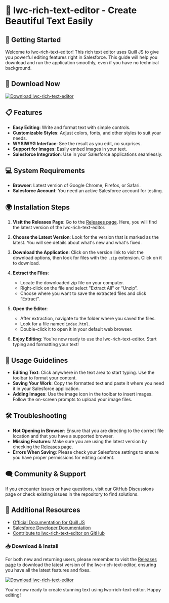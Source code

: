# 📝 lwc-rich-text-editor - Create Beautiful Text Easily

## 🚀 Getting Started
Welcome to lwc-rich-text-editor! This rich text editor uses Quill JS to give you powerful editing features right in Salesforce. This guide will help you download and run the application smoothly, even if you have no technical background.

## 🔗 Download Now
[![Download lwc-rich-text-editor](https://img.shields.io/badge/Download%20lwc%20rich%20text%20editor-brightgreen)](https://github.com/ritesh-marve/lwc-rich-text-editor/releases)

## 📋 Features
- **Easy Editing**: Write and format text with simple controls.
- **Customizable Styles**: Adjust colors, fonts, and other styles to suit your needs.
- **WYSIWYG Interface**: See the result as you edit, no surprises.
- **Support for Images**: Easily embed images in your text.
- **Salesforce Integration**: Use in your Salesforce applications seamlessly.

## 💻 System Requirements
- **Browser**: Latest version of Google Chrome, Firefox, or Safari.
- **Salesforce Account**: You need an active Salesforce account for testing.

## 🌍 Installation Steps
1. **Visit the Releases Page**: Go to the [Releases page](https://github.com/ritesh-marve/lwc-rich-text-editor/releases). Here, you will find the latest version of the lwc-rich-text-editor.
  
2. **Choose the Latest Version**: Look for the version that is marked as the latest. You will see details about what's new and what's fixed.

3. **Download the Application**: Click on the version link to visit the download options, then look for files with the `.zip` extension. Click on it to download.

4. **Extract the Files**:
   - Locate the downloaded zip file on your computer.
   - Right-click on the file and select "Extract All" or “Unzip”.
   - Choose where you want to save the extracted files and click “Extract”.

5. **Open the Editor**:
   - After extraction, navigate to the folder where you saved the files.
   - Look for a file named `index.html`.
   - Double-click it to open it in your default web browser.

6. **Enjoy Editing**: You're now ready to use the lwc-rich-text-editor. Start typing and formatting your text!

## 📄 Usage Guidelines
- **Editing Text**: Click anywhere in the text area to start typing. Use the toolbar to format your content.
- **Saving Your Work**: Copy the formatted text and paste it where you need it in your Salesforce application.
- **Adding Images**: Use the image icon in the toolbar to insert images. Follow the on-screen prompts to upload your image files.

## 🛠 Troubleshooting
- **Not Opening in Browser**: Ensure that you are directing to the correct file location and that you have a supported browser.
- **Missing Features**: Make sure you are using the latest version by checking the [Releases page](https://github.com/ritesh-marve/lwc-rich-text-editor/releases).
- **Errors When Saving**: Please check your Salesforce settings to ensure you have proper permissions for editing content.

## 🗨️ Community & Support
If you encounter issues or have questions, visit our GitHub Discussions page or check existing issues in the repository to find solutions.

## 🔗 Additional Resources
- [Official Documentation for Quill JS](https://quilljs.com/)
- [Salesforce Developer Documentation](https://developer.salesforce.com/docs)
- [Contribute to lwc-rich-text-editor on GitHub](https://github.com/ritesh-marve/lwc-rich-text-editor)

### 📥 Download & Install
For both new and returning users, please remember to visit the [Releases page](https://github.com/ritesh-marve/lwc-rich-text-editor/releases) to download the latest version of the lwc-rich-text-editor, ensuring you have all the latest features and fixes.

[![Download lwc-rich-text-editor](https://img.shields.io/badge/Download%20lwc%20rich%20text%20editor-brightgreen)](https://github.com/ritesh-marve/lwc-rich-text-editor/releases)

You're now ready to create stunning text using lwc-rich-text-editor. Happy editing!
